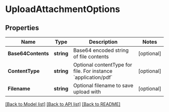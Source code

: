 # UploadAttachmentOptions

## Properties

Name | Type | Description | Notes
------------ | ------------- | ------------- | -------------
**Base64Contents** | **string** | Base64 encoded string of file contents | [optional] 
**ContentType** | **string** | Optional contentType for file. For instance &#x60;application/pdf&#x60; | [optional] 
**Filename** | **string** | Optional filename to save upload with | [optional] 

[[Back to Model list]](../README.md#documentation-for-models) [[Back to API list]](../README.md#documentation-for-api-endpoints) [[Back to README]](../README.md)


